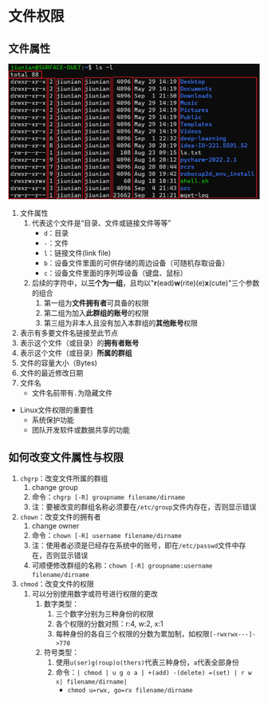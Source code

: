 # 文件权限
## 文件属性
![](https://raw.githubusercontent.com/alwaysmissin/picgo/main/20220929112639.png)

1. 文件属性
	1. 代表这个文件是“目录、文件或链接文件等等”
		- `d`：目录
		- `-`：文件
		- `l`：链接文件(link file)
		- `b`：设备文件里面的可供存储的周边设备（可随机存取设备）
		- `c`：设备文件里面的序列埠设备（键盘、鼠标）
	2. 后续的字符中，以**三个为一组**，且均以"**r**(ead)**w**(rite)(e)**x**(cute)"三个参数的组合
		1. 第一组为**文件拥有者**可具备的权限
		2. 第二组为加入**此群组的账号**的权限
		3. 第三组为非本人且没有加入本群组的**其他账号**权限
2. 表示有多要文件名链接至此节点
3. 表示这个文件（或目录）的**拥有者账号**
4. 表示这个文件（或目录）**所属的群组**
5. 文件的容量大小（Bytes)
6. 文件的最近修改日期
7. 文件名
	- 文件名前带有`.`为隐藏文件

- Linux文件权限的重要性
	- 系统保护功能
	- 团队开发软件或数据共享的功能

## 如何改变文件属性与权限
1. `chgrp`：改变文件所属的群组
	1. change group
	2. 命令：`chgrp [-R] groupname filename/dirname`
	3. 注：要被改变的群组名称必须要在`/etc/group`文件内存在，否则显示错误
2. `chown`：改变文件的拥有者
	1. change owner
	2. 命令：`chown [-R] username filename/dirname`
	3. 注：使用者必须是已经存在系统中的账号，即在`/etc/passwd`文件中存在，否则显示错误
	4. 可顺便修改群组的名称：`chown [-R] groupname:username filename/dirname`
3. `chmod`：改变文件的权限
	1. 可以分别使用数字或符号进行权限的更改
		1. 数字类型：
			1. 三个数字分别为三种身份的权限
			2. 各个权限的分数对照：r:4, w:2, x:1
			3. 每种身份的各自三个权限的分数为累加制，如权限`[-rwxrwx---]->770`
		2. 符号类型：
			1. 使用`u(ser)g(roup)o(thers)`代表三种身份，`a`代表全部身份
			2. 命令：`| chmod | u g o a | +(add) -(delete) =(set) | r w x| filename/dirname|`
				- `chmod u=rwx, go=rx filename/dirname`